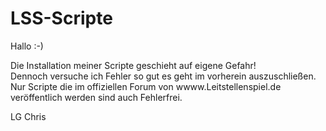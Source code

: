 # LSS-Scripte

Hallo :-)

Die Installation meiner Scripte geschieht auf eigene Gefahr!<br>
Dennoch versuche ich Fehler so gut es geht im vorherein auszuschließen. Nur Scripte die im offiziellen Forum von wwww.Leitstellenspiel.de veröffentlich werden sind auch Fehlerfrei.

LG
Chris

